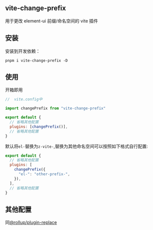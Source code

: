 ## vite-change-prefix

用于更改 element-ui 前缀/命名空间的 vite 插件

## 安装

安装到开发依赖：

```shell
pnpm i vite-change-prefix -D
```

## 使用

开箱即用

```js
//  vite.config中

import changePrefix from "vite-change-prefix"

export default {
  // 省略其他配置
  plugins: [changePrefix()],
  // 省略其他配置
}
```

默认将`el-`替换为`z-vite-`,替换为其他命名空间可以按照如下格式自行配置:

```js
export default {
  // 省略其他配置
  plugins: [
    changePrefix({
      "el-": "other-prefix-",
    }),
  ],
  // 省略其他配置
}
```

## 其他配置

同[@rollup/plugin-replace](https://www.npmjs.com/package/@rollup/plugin-replace)
